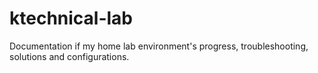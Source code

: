 # ktechnical-lab
Documentation if my home lab environment's progress, troubleshooting, solutions and configurations.
